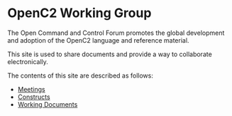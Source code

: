 # OpenC2 Working Group

The Open Command and Control Forum promotes the global development and adoption of the OpenC2 language and reference material.

This site is used to share documents and provide a way to collaborate electronically.

The contents of this site are described as follows:
- [Meetings](meetings)
- [Constructs](constructs)
- [Working Documents](working)

